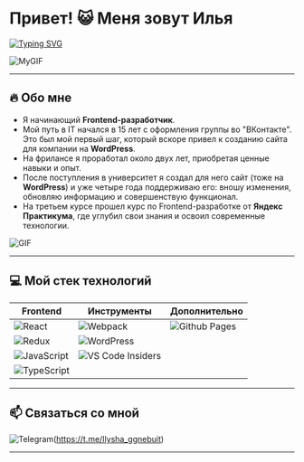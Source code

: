 
# Привет! 😺 Меня зовут Илья  
[![Typing SVG](https://readme-typing-svg.herokuapp.com?color=%2336BCF7&lines=Frontend+разработчик;Люблю+создавать+красивые+и+удобные+интерфейсы)](https://git.io/typing-svg)

![MyGIF](https://media2.giphy.com/media/v1.Y2lkPTc5MGI3NjExZWVjYm9vc2dxanVhM2dnMTc0ODR2ZGxqODJodDQxbXoxczFuY3pvdyZlcD12MV9pbnRlcm5hbF9naWZfYnlfaWQmY3Q9Zw/704iRlAikGSnct1Kd4/giphy.webp)

---

## 🔥 Обо мне  
- Я начинающий **Frontend-разработчик**.  
- Мой путь в IT начался в 15 лет с оформления группы во "ВКонтакте". Это был мой первый шаг, который вскоре привел к созданию сайта для компании на **WordPress**.  
- На фрилансе я проработал около двух лет, приобретая ценные навыки и опыт.  
- После поступления в университет я создал для него сайт (тоже на **WordPress**) и уже четыре года поддерживаю его: вношу изменения, обновляю информацию и совершенствую функционал.  
- На третьем курсе прошел курс по Frontend-разработке от **Яндекс Практикума**, где углубил свои знания и освоил современные технологии.

![GIF](https://media1.giphy.com/media/v1.Y2lkPTc5MGI3NjExZjQxYnF1YnBseWl5MnlibXQ1MjBjdW51M3RoajF3YWsyODM1a2QxMSZlcD12MV9pbnRlcm5hbF9naWZfYnlfaWQmY3Q9Zw/1zRfp0Jwsag4yPekP4/giphy.webp)

---

## 💻 Мой стек технологий  

| **Frontend**  | **Инструменты**  | **Дополнительно** |
| ------------- | --------------- | ------------------ |
| ![React](https://img.shields.io/badge/react-%2320232a.svg?style=for-the-badge&logo=react&logoColor=%2361DAFB) | ![Webpack](https://img.shields.io/badge/webpack-%238DD6F9.svg?style=for-the-badge&logo=webpack&logoColor=black) | ![Github Pages](https://img.shields.io/badge/github%20pages-121013?style=for-the-badge&logo=github&logoColor=white) |
| ![Redux](https://img.shields.io/badge/redux-%23593d88.svg?style=for-the-badge&logo=redux&logoColor=white) | ![WordPress](https://img.shields.io/badge/WordPress-%23117AC9.svg?style=for-the-badge&logo=WordPress&logoColor=white) | |
| ![JavaScript](https://img.shields.io/badge/javascript-%23323330.svg?style=for-the-badge&logo=javascript&logoColor=%23F7DF1E) | ![VS Code Insiders](https://img.shields.io/badge/VS%20Code%20Insiders-35b393.svg?style=for-the-badge&logo=visual-studio-code&logoColor=white) | |
| ![TypeScript](https://img.shields.io/badge/typescript-%23007ACC.svg?style=for-the-badge&logo=typescript&logoColor=white) | | |

---

## 📫 Связаться со мной  
![Telegram](https://img.shields.io/badge/Telegram-2CA5E0?style=for-the-badge&logo=telegram&logoColor=white)(https://t.me/Ilysha_ggnebuit)  

---
